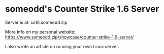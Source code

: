 # someodd's Counter Strike 1.6 Server

Server is at: cs16.someodd.zip

More info on my personal website:
https://www.someodd.zip/showcase/counter-strike-1.6-server/

I also wrote an article on running your own Linux server.


